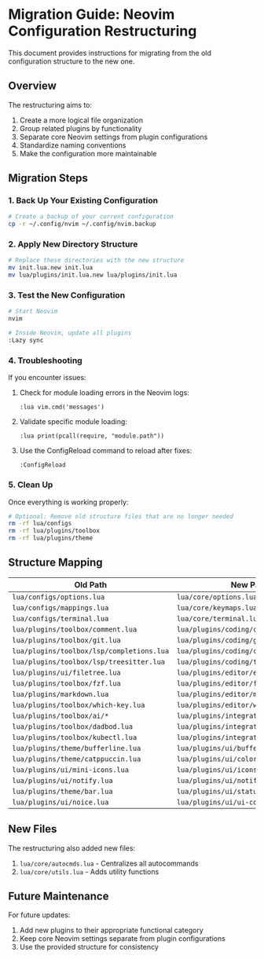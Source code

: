 # Migration Guide: Neovim Configuration Restructuring

This document provides instructions for migrating from the old configuration structure to the new one.

## Overview

The restructuring aims to:
1. Create a more logical file organization
2. Group related plugins by functionality
3. Separate core Neovim settings from plugin configurations
4. Standardize naming conventions
5. Make the configuration more maintainable

## Migration Steps

### 1. Back Up Your Existing Configuration

```bash
# Create a backup of your current configuration
cp -r ~/.config/nvim ~/.config/nvim.backup
```

### 2. Apply New Directory Structure

```bash
# Replace these directories with the new structure
mv init.lua.new init.lua
mv lua/plugins/init.lua.new lua/plugins/init.lua
```

### 3. Test the New Configuration

```bash
# Start Neovim
nvim

# Inside Neovim, update all plugins
:Lazy sync
```

### 4. Troubleshooting

If you encounter issues:

1. Check for module loading errors in the Neovim logs:
   ```
   :lua vim.cmd('messages')
   ```

2. Validate specific module loading:
   ```
   :lua print(pcall(require, "module.path"))
   ```

3. Use the ConfigReload command to reload after fixes:
   ```
   :ConfigReload
   ```

### 5. Clean Up

Once everything is working properly:

```bash
# Optional: Remove old structure files that are no longer needed
rm -rf lua/configs
rm -rf lua/plugins/toolbox
rm -rf lua/plugins/theme
```

## Structure Mapping

| Old Path | New Path |
|----------|----------|
| `lua/configs/options.lua` | `lua/core/options.lua` |
| `lua/configs/mappings.lua` | `lua/core/keymaps.lua` |
| `lua/configs/terminal.lua` | `lua/core/terminal.lua` |
| `lua/plugins/toolbox/comment.lua` | `lua/plugins/coding/comment.lua` |
| `lua/plugins/toolbox/git.lua` | `lua/plugins/coding/git.lua` |
| `lua/plugins/toolbox/lsp/completions.lua` | `lua/plugins/coding/completion.lua` |
| `lua/plugins/toolbox/lsp/treesitter.lua` | `lua/plugins/coding/treesitter.lua` |
| `lua/plugins/ui/filetree.lua` | `lua/plugins/editor/explorer.lua` |
| `lua/plugins/toolbox/fzf.lua` | `lua/plugins/editor/fuzzy.lua` |
| `lua/plugins/markdown.lua` | `lua/plugins/editor/markdown.lua` |
| `lua/plugins/toolbox/which-key.lua` | `lua/plugins/editor/which-key.lua` |
| `lua/plugins/toolbox/ai/*` | `lua/plugins/integrations/ai/*` |
| `lua/plugins/toolbox/dadbod.lua` | `lua/plugins/integrations/dadbod.lua` |
| `lua/plugins/toolbox/kubectl.lua` | `lua/plugins/integrations/kubectl.lua` |
| `lua/plugins/theme/bufferline.lua` | `lua/plugins/ui/bufferline.lua` |
| `lua/plugins/theme/catppuccin.lua` | `lua/plugins/ui/colors.lua` |
| `lua/plugins/ui/mini-icons.lua` | `lua/plugins/ui/icons.lua` |
| `lua/plugins/ui/notify.lua` | `lua/plugins/ui/notify.lua` |
| `lua/plugins/theme/bar.lua` | `lua/plugins/ui/statusline.lua` |
| `lua/plugins/ui/noice.lua` | `lua/plugins/ui/ui-components.lua` |

## New Files

The restructuring also added new files:

1. `lua/core/autocmds.lua` - Centralizes all autocommands
2. `lua/core/utils.lua` - Adds utility functions 

## Future Maintenance

For future updates:
1. Add new plugins to their appropriate functional category
2. Keep core Neovim settings separate from plugin configurations
3. Use the provided structure for consistency 